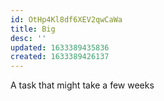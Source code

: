 ```yaml
---
id: OtHp4Kl8df6XEV2qwCaWa
title: Big
desc: ''
updated: 1633389435836
created: 1633389426137
---
```


A task that might take a few weeks
